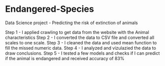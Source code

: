 # Endangered-Species
Data Science project - Predicting the risk of extinction of animals


Step 1 - I applied crawling to get data from the website with the Animal characteristics
Step 2 - I converted the data to CSV file and converted all scales to one scale.
Step 3 - I cleaned the data and used mean function to fill the missed numeric data.
Step 4 - I analyzed and vizulazied the data to draw conclusions.
Step 5 - I tested a few models and checks if I can predict if the animal is endangered and received accuracy of 83%
